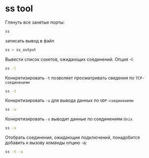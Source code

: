 # ss tool

Глянуть все занятые порты:

```bash
ss
```

записать вывод в файл

```bash
ss > ss_output
```

Вывести список сокетов, ожидающих соединений. Опция -l:

```bash
ss -l
```

Конкретизировать `-t` позволяет просматривать сведения по `TCP-соединениям`

```bash
ss -t
```

Конкретизировать `-u` для вывода данных по `UDP-соединениям`

```bash
ss -u
```

Конкретизировать `-x` выводит данные по соединениям `Unix`

```bash
ss -x
```

Отобрать соединения, ожидающие подключений, понадобится добавить к вызову команды опцию -a:

```bash
ss -t -a
```
